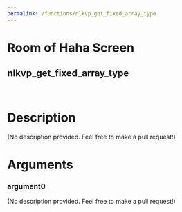 ```yaml
---
permalink: /functions/nlkvp_get_fixed_array_type
---
```

# Room of Haha Screen  
## nlkvp_get_fixed_array_type  
&nbsp;  
# Description  
(No description provided. Feel free to make a pull request!) 
&nbsp;  
# Arguments
### argument0
(No description provided. Feel free to make a pull request!)
&nbsp;  



